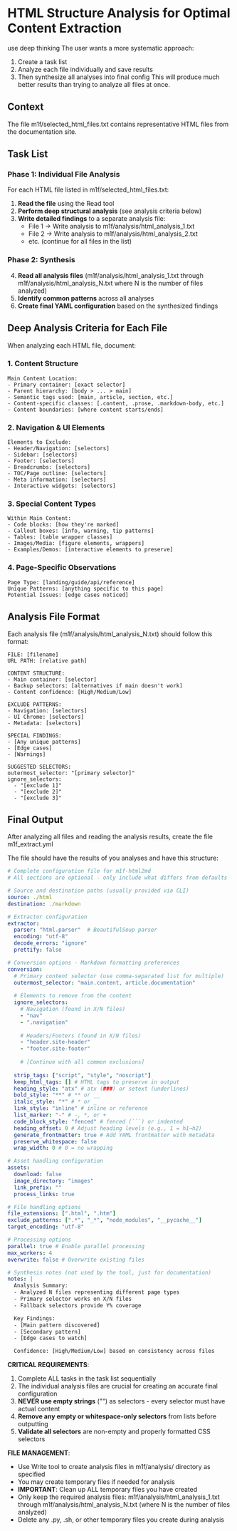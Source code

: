 # HTML Structure Analysis for Optimal Content Extraction

use deep thinking The user wants a more systematic approach:

1. Create a task list
2. Analyze each file individually and save results
3. Then synthesize all analyses into final config This will produce much better
   results than trying to analyze all files at once.

## Context

The file m1f/selected_html_files.txt contains representative HTML files from the
documentation site.

## Task List

### Phase 1: Individual File Analysis

For each HTML file listed in m1f/selected_html_files.txt:

1. **Read the file** using the Read tool
2. **Perform deep structural analysis** (see analysis criteria below)
3. **Write detailed findings** to a separate analysis file:
   - File 1 → Write analysis to m1f/analysis/html_analysis_1.txt
   - File 2 → Write analysis to m1f/analysis/html_analysis_2.txt
   - etc. (continue for all files in the list)

### Phase 2: Synthesis

4. **Read all analysis files** (m1f/analysis/html_analysis_1.txt through
   m1f/analysis/html_analysis_N.txt where N is the number of files analyzed)
5. **Identify common patterns** across all analyses
6. **Create final YAML configuration** based on the synthesized findings

## Deep Analysis Criteria for Each File

When analyzing each HTML file, document:

### 1. Content Structure

```
Main Content Location:
- Primary container: [exact selector]
- Parent hierarchy: [body > ... > main]
- Semantic tags used: [main, article, section, etc.]
- Content-specific classes: [.content, .prose, .markdown-body, etc.]
- Content boundaries: [where content starts/ends]
```

### 2. Navigation & UI Elements

```
Elements to Exclude:
- Header/Navigation: [selectors]
- Sidebar: [selectors]
- Footer: [selectors]
- Breadcrumbs: [selectors]
- TOC/Page outline: [selectors]
- Meta information: [selectors]
- Interactive widgets: [selectors]
```

### 3. Special Content Types

```
Within Main Content:
- Code blocks: [how they're marked]
- Callout boxes: [info, warning, tip patterns]
- Tables: [table wrapper classes]
- Images/Media: [figure elements, wrappers]
- Examples/Demos: [interactive elements to preserve]
```

### 4. Page-Specific Observations

```
Page Type: [landing/guide/api/reference]
Unique Patterns: [anything specific to this page]
Potential Issues: [edge cases noticed]
```

## Analysis File Format

Each analysis file (m1f/analysis/html_analysis_N.txt) should follow this format:

```
FILE: [filename]
URL PATH: [relative path]

CONTENT STRUCTURE:
- Main container: [selector]
- Backup selectors: [alternatives if main doesn't work]
- Content confidence: [High/Medium/Low]

EXCLUDE PATTERNS:
- Navigation: [selectors]
- UI Chrome: [selectors]
- Metadata: [selectors]

SPECIAL FINDINGS:
- [Any unique patterns]
- [Edge cases]
- [Warnings]

SUGGESTED SELECTORS:
outermost_selector: "[primary selector]"
ignore_selectors:
  - "[exclude 1]"
  - "[exclude 2]"
  - "[exclude 3]"
```

## Final Output

After analyzing all files and reading the analysis results, create the file
m1f_extract.yml

The file should have the results of you analyses and have this structure:

````yaml
# Complete configuration file for m1f-html2md
# All sections are optional - only include what differs from defaults

# Source and destination paths (usually provided via CLI)
source: ./html
destination: ./markdown

# Extractor configuration
extractor:
  parser: "html.parser"  # BeautifulSoup parser
  encoding: "utf-8"
  decode_errors: "ignore"
  prettify: false

# Conversion options - Markdown formatting preferences
conversion:
  # Primary content selector (use comma-separated list for multiple)
  outermost_selector: "main.content, article.documentation"
  
  # Elements to remove from the content
  ignore_selectors:
    # Navigation (found in X/N files)
    - "nav"
    - ".navigation"
    
    # Headers/Footers (found in X/N files)
    - "header.site-header"
    - "footer.site-footer"
    
    # [Continue with all common exclusions]
  
  strip_tags: ["script", "style", "noscript"]
  keep_html_tags: [] # HTML tags to preserve in output
  heading_style: "atx" # atx (###) or setext (underlines)
  bold_style: "**" # ** or __
  italic_style: "*" # * or _
  link_style: "inline" # inline or reference
  list_marker: "-" # -, *, or +
  code_block_style: "fenced" # fenced (```) or indented
  heading_offset: 0 # Adjust heading levels (e.g., 1 = h1→h2)
  generate_frontmatter: true # Add YAML frontmatter with metadata
  preserve_whitespace: false
  wrap_width: 0 # 0 = no wrapping

# Asset handling configuration
assets:
  download: false
  image_directory: "images"
  link_prefix: ""
  process_links: true

# File handling options
file_extensions: [".html", ".htm"]
exclude_patterns: [".*", "_*", "node_modules", "__pycache__"]
target_encoding: "utf-8"

# Processing options
parallel: true # Enable parallel processing
max_workers: 4
overwrite: false # Overwrite existing files

# Synthesis notes (not used by the tool, just for documentation)
notes: |
  Analysis Summary:
  - Analyzed N files representing different page types
  - Primary selector works on X/N files
  - Fallback selectors provide Y% coverage

  Key Findings:
  - [Main pattern discovered]
  - [Secondary pattern]
  - [Edge cases to watch]

  Confidence: [High/Medium/Low] based on consistency across files
````

**CRITICAL REQUIREMENTS**:

1. Complete ALL tasks in the task list sequentially
2. The individual analysis files are crucial for creating an accurate final
   configuration
3. **NEVER use empty strings** ("") as selectors - every selector must have
   actual content
4. **Remove any empty or whitespace-only selectors** from lists before
   outputting
5. **Validate all selectors** are non-empty and properly formatted CSS selectors

**FILE MANAGEMENT**:

- Use Write tool to create analysis files in m1f/analysis/ directory as
  specified
- You may create temporary files if needed for analysis
- **IMPORTANT**: Clean up ALL temporary files you have created
- Only keep the required analysis files: m1f/analysis/html_analysis_1.txt
  through m1f/analysis/html_analysis_N.txt (where N is the number of files
  analyzed)
- Delete any .py, .sh, or other temporary files you create during analysis
